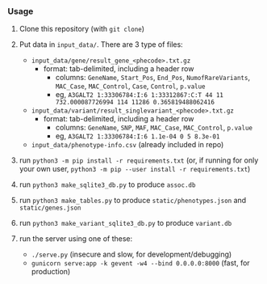 ### Usage

1. Clone this repository (with `git clone`)

2. Put data in `input_data/`. There are 3 type of files:
   - `input_data/gene/result_gene_<phecode>.txt.gz`
      - format: tab-delimited, including a header row
         - columns: `GeneName`, `Start_Pos`, `End_Pos`, `NumofRareVariants`, `MAC_Case`, `MAC_Control`, `Case`, `Control`, `p.value`
         - eg, `A3GALT2 1:33306784:I:6 1:33312867:C:T 44 11 732.000087726994 114 11286 0.365819488062416`
   - `input_data/variant/result_singlevariant_<phecode>.txt.gz`
      - format: tab-delimited, including a header row
         - columns: `GeneName`, `SNP`, `MAF`, `MAC_Case`, `MAC_Control`, `p.value`
         - eg, `A3GALT2 1:33306784:I:6 1.1e-04 0 5 8.3e-01`
   - `input_data/phenotype-info.csv` (already included in repo)

3. run `python3 -m pip install -r requirements.txt` (or, if running for only your own user, `python3 -m pip --user install -r requirements.txt`)

4. run `python3 make_sqlite3_db.py` to produce `assoc.db`

5. run `python3 make_tables.py` to produce `static/phenotypes.json` and `static/genes.json`

6. run `python3 make_variant_sqlite3_db.py` to produce `variant.db`

7. run the server using one of these:
   - `./serve.py` (insecure and slow, for development/debugging)
   - `gunicorn serve:app -k gevent -w4 --bind 0.0.0.0:8000` (fast, for production)

